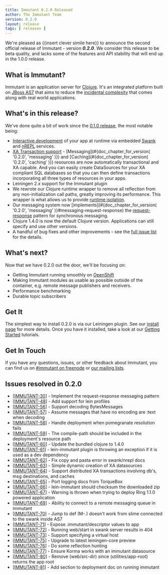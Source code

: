 ```yaml
---
title: Immutant 0.2.0 Released
author: The Immutant Team
version: 0.2.0
layout: release
tags: [ releases ]
---
```


We're pleased as {{insert clever simile here}} to announce the second
official release of Immutant - version **_0.2.0_**. We consider this
release to be beta quality, and lacks some of the features and API
stability that will end up in the 1.0.0 release.

## What is Immutant?

Immutant is an application server for [Clojure](http://clojure.org). 
It's an integrated platform built on [JBoss AS7](http://www.jboss.org/as7)
that aims to reduce the [incidental complexity](http://en.wikipedia.org/wiki/Accidental_complexity) 
that comes along with real world applications.

## What's in this release?

We've done quite a bit of work since the [0.1.0 release](/news/2012/03/14/announcing-0-1-0/), 
the most notable being:

* [Interactive development](#{doc_chapter_for_version('0.2.0','interactive')})
  of your app at runtime via embedded
  [Swank](https://github.com/technomancy/swank-clojure) and
  [nREPL](https://github.com/clojure/tools.nrepl) services.
* [XA Transaction support](/news/2012/06/26/transactions/) -
  [Messaging](#{doc_chapter_for_version( '0.2.0', 'messaging' )}) and
  [Caching](#{doc_chapter_for_version( '0.2.0', 'caching' )})
  resources are now automatically transactional and XA capable. And
  you can easily create DataSources for your XA compliant SQL
  databases so that you can then define transactions incorporating all
  three types of resources in your apps.
* Leiningen 2.x support for the Immutant plugin
* We rewrote our Clojure runtime wrapper to remove all reflection from
  any non-initialization call paths, greatly improving its performance.
  This wrapper is what allows us to provide [runtime isolation](/news/2012/05/18/runtime-isolation/).
* Our messaging system now 
  [implements](#{doc_chapter_for_version( '0.2.0', 'messaging' )}#messaging-request-response) 
  the [request-response](http://en.wikipedia.org/wiki/Request-response) pattern
  for synchronous messaging.
* Clojure 1.4.0 is now the default Clojure version. Applications can
  still specify and use other versions.
* A handful of bug fixes and other improvements - see the [full issue list](#issues) for the details.

## What's next?

Now that we have 0.2.0 out the door, we'll be focusing on:

* Getting Immutant running smoothly on [OpenShift](http://openshift.redhat.com)
* Making Immutant modules as usable as possible outside of the
  container, e.g. remote message publishers and receivers.
* Performance benchmarking
* Durable topic subscribers

## Get It

The simplest way to install 0.2.0 is via our Leiningen plugin. See
our [install page](/install/) for more details. Once you have it installed,
take a look at our [Getting Started](/news/tags/getting-started/) tutorials. 

## Get In Touch

If you have any questions, issues, or other feedback about Immutant, you
can find us on [#immutant on freenode](/community/) or 
[our mailing lists](/community/mailing_lists).

## Issues resolved in 0.2.0

<ul id="issues">

<li>[<a href='https://issues.jboss.org/browse/IMMUTANT-30'>IMMUTANT-30</a>] -         Implement the request-response messaging pattern
</li>
<li>[<a href='https://issues.jboss.org/browse/IMMUTANT-48'>IMMUTANT-48</a>] -         Add support for lein profiles
</li>
<li>[<a href='https://issues.jboss.org/browse/IMMUTANT-56'>IMMUTANT-56</a>] -         Support decoding BytesMessages
</li>
<li>[<a href='https://issues.jboss.org/browse/IMMUTANT-57'>IMMUTANT-57</a>] -         Assume messages that have no encoding are :text when decoding
</li>
<li>[<a href='https://issues.jboss.org/browse/IMMUTANT-58'>IMMUTANT-58</a>] -         Handle deployment when pomegranate resolution fails
</li>
<li>[<a href='https://issues.jboss.org/browse/IMMUTANT-59'>IMMUTANT-59</a>] -         The compile-path should be included in the deployment&#39;s resource path
</li>
<li>[<a href='https://issues.jboss.org/browse/IMMUTANT-60'>IMMUTANT-60</a>] -         Update the bundled clojure to 1.4.0
</li>
<li>[<a href='https://issues.jboss.org/browse/IMMUTANT-61'>IMMUTANT-61</a>] -         lein-immutant plugin is throwing an exception if it is used as a dev dependency
</li>
<li>[<a href='https://issues.jboss.org/browse/IMMUTANT-62'>IMMUTANT-62</a>] -         Fix copy and pasta error in swank/nrepl docs
</li>
<li>[<a href='https://issues.jboss.org/browse/IMMUTANT-63'>IMMUTANT-63</a>] -         Simple dynamic creation of XA datasources
</li>
<li>[<a href='https://issues.jboss.org/browse/IMMUTANT-64'>IMMUTANT-64</a>] -         Support distributed XA transactions involving db&#39;s, msg destinations, and caches
</li>
<li>[<a href='https://issues.jboss.org/browse/IMMUTANT-65'>IMMUTANT-65</a>] -         Port logging docs from TorqueBox
</li>

<li>[<a href='https://issues.jboss.org/browse/IMMUTANT-66'>IMMUTANT-66</a>] -         lein-immutant should checksum the downloaded zip
</li>
<li>[<a href='https://issues.jboss.org/browse/IMMUTANT-67'>IMMUTANT-67</a>] -         Warning is thrown when trying to deploy Ring 1.1.0 powered application
</li>

<li>[<a href='https://issues.jboss.org/browse/IMMUTANT-69'>IMMUTANT-69</a>] -         Ability to connect to a remote messaging queue in immutant
</li>

<li>[<a href='https://issues.jboss.org/browse/IMMUTANT-70'>IMMUTANT-70</a>] -         Jump to def (M-.) doesn&#39;t work from slime connected to the swank inside AS7
</li>
<li>[<a href='https://issues.jboss.org/browse/IMMUTANT-71'>IMMUTANT-71</a>] -         Expose :immutant/descriptor values to app
</li>

<li>[<a href='https://issues.jboss.org/browse/IMMUTANT-72'>IMMUTANT-72</a>] -         Running web/start in swank server results in 404
</li>

<li>[<a href='https://issues.jboss.org/browse/IMMUTANT-73'>IMMUTANT-73</a>] -         Support specifying a virtual host
</li>
<li>[<a href='https://issues.jboss.org/browse/IMMUTANT-75'>IMMUTANT-75</a>] -         Upgrade to latest leiningen-core preview
</li>
<li>[<a href='https://issues.jboss.org/browse/IMMUTANT-76'>IMMUTANT-76</a>] -         Do some reflection hunting
</li>
<li>[<a href='https://issues.jboss.org/browse/IMMUTANT-77'>IMMUTANT-77</a>] -         Ensure Korma works with an immutant datasource
</li>
<li>[<a href='https://issues.jboss.org/browse/IMMUTANT-80'>IMMUTANT-80</a>] -         Remove (web/src-dir) since (utilities/app-root) returns the app root
</li>
<li>[<a href='https://issues.jboss.org/browse/IMMUTANT-81'>IMMUTANT-81</a>] -         Add section to deployment doc on running immutant
</li>
</ul>
                
